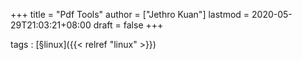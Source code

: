 +++
title = "Pdf Tools"
author = ["Jethro Kuan"]
lastmod = 2020-05-29T21:03:21+08:00
draft = false
+++

tags
: [§linux]({{< relref "linux" >}})
